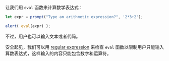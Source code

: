 让我们用 `eval` 函数来计算数学表达式：

```js demo run
let expr = prompt("Type an arithmetic expression?", '2*3+2');

alert( eval(expr) );
```

不过，用户也可以输入文本或者代码。

安全起见，我们可以用 [regular expression](info:regular-expressions) 来检查 `eval` 函数以限制用户只能输入算数表达式，这样输入的内容只能包含数字和运算符。